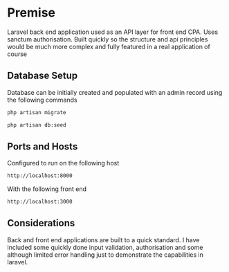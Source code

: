 # Premise

Laravel back end application used as an API layer for front end CPA. Uses sanctum authorisation. Built quickly so the structure and api principles would be much more complex and fully featured in a real application of course 

## Database Setup

Database can be initially created and populated with an admin record using the following commands

```bash
php artisan migrate

php artisan db:seed
```



## Ports and Hosts
Configured to run on the following host

```bash
http://localhost:8000
```

With the following front end

```bash
http://localhost:3000
```



## Considerations
Back and front end applications are built to a quick standard. I have included some quickly done input validation, authorisation and some although limited error handling just to demonstrate the capabilities in laravel.

